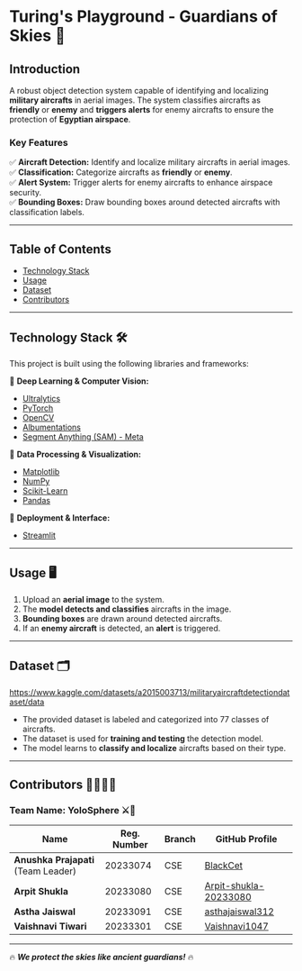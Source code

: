 # **Turing's Playground - Guardians of Skies** 🚁  

## **Introduction**  
A robust object detection system capable of identifying and localizing **military aircrafts** in aerial images. The system classifies aircrafts as **friendly** or **enemy** and **triggers alerts** for enemy aircrafts to ensure the protection of **Egyptian airspace**.  

### **Key Features**  
✅ **Aircraft Detection:** Identify and localize military aircrafts in aerial images.  
✅ **Classification:** Categorize aircrafts as **friendly** or **enemy**.  
✅ **Alert System:** Trigger alerts for enemy aircrafts to enhance airspace security.  
✅ **Bounding Boxes:** Draw bounding boxes around detected aircrafts with classification labels.  

---

## **Table of Contents**  
- [Technology Stack](#technology-stack)  
- [Usage](#usage)  
- [Dataset](#dataset)  
- [Contributors](#contributors)  

---

## **Technology Stack** 🛠️  
This project is built using the following libraries and frameworks:  

📌 **Deep Learning & Computer Vision:**  
- [Ultralytics](https://github.com/ultralytics)  
- [PyTorch](https://pytorch.org/)  
- [OpenCV](https://opencv.org/)  
- [Albumentations](https://albumentations.ai/)  
- [Segment Anything (SAM) - Meta](https://github.com/facebookresearch/segment-anything)  

📌 **Data Processing & Visualization:**  
- [Matplotlib](https://matplotlib.org/)  
- [NumPy](https://numpy.org/)  
- [Scikit-Learn](https://scikit-learn.org/)  
- [Pandas](https://pandas.pydata.org/)  

📌 **Deployment & Interface:**  
- [Streamlit](https://streamlit.io/)  

---

## **Usage** 🖥️  
1. Upload an **aerial image** to the system.  
2. The **model detects and classifies** aircrafts in the image.  
3. **Bounding boxes** are drawn around detected aircrafts.  
4. If an **enemy aircraft** is detected, an **alert** is triggered.  

---

## **Dataset** 🗂  
https://www.kaggle.com/datasets/a2015003713/militaryaircraftdetectiondataset/data  
- The provided dataset is labeled and categorized into 77 classes of aircrafts.  
- The dataset is used for **training and testing** the detection model.  
- The model learns to **classify and localize** aircrafts based on their type.  

---

## **Contributors** 👨‍💻👩‍💻  

### **Team Name: YoloSphere** ⚔️🗻  

| Name               | Reg. Number | Branch | GitHub Profile |
|--------------------|------------|--------|---------------|
| **Anushka Prajapati** (Team Leader) | 20233074 | CSE | [BlackCet](https://github.com/BlackCet) |
| **Arpit Shukla** | 20233080 | CSE | [Arpit-shukla-20233080](https://github.com/Arpit-shukla-20233080) |
| **Astha Jaiswal** | 20233091 | CSE | [asthajaiswal312](https://github.com/asthajaiswal312) |
| **Vaishnavi Tiwari** | 20233301 | CSE | [Vaishnavi1047](https://github.com/Vaishnavi1047) |

---

🔥 **_We protect the skies like ancient guardians!_** 🔥  
